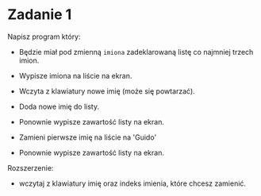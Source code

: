 # Zadanie 1

Napisz program który:
- Będzie miał pod zmienną `imiona` zadeklarowaną listę co najmniej trzech imion.
- Wypisze imiona na liście na ekran.

- Wczyta z klawiatury nowe imię (może się powtarzać).
- Doda nowe imię do listy.
- Ponownie wypisze zawartość listy na ekran.

- Zamieni pierwsze imię na liście na 'Guido'
- Ponownie wypisze zawartość listy na ekran.

Rozszerzenie:
- wczytaj z klawiatury imię oraz indeks imienia, które chcesz zamienić.